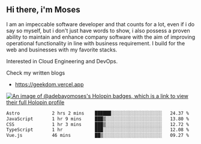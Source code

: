## Hi there, i'm Moses

I am an impeccable software developer and that counts for a lot, even if i do say so myself, but i don't just have words to show, i also possess a proven ability to maintain and enhance company software with the aim of improving operational functionality in line with business requirement. I build for the web and businesses with my favorite stacks.

Interested in Cloud Engineering and DevOps.

Check my written blogs
- https://geekdom.vercel.app

[![An image of @adebayomoses's Holopin badges, which is a link to view their full Holopin profile](https://holopin.me/adebayomoses)](https://holopin.io/@adebayomoses)

<!--START_SECTION:waka-->

```txt
Astro            2 hrs 2 mins    ██████░░░░░░░░░░░░░░░░░░░   24.37 %
JavaScript       1 hr 9 mins     ███▒░░░░░░░░░░░░░░░░░░░░░   13.80 %
CSS              1 hr 3 mins     ███▒░░░░░░░░░░░░░░░░░░░░░   12.72 %
TypeScript       1 hr            ███░░░░░░░░░░░░░░░░░░░░░░   12.08 %
Vue.js           46 mins         ██▒░░░░░░░░░░░░░░░░░░░░░░   09.27 %
```

<!--END_SECTION:waka-->
